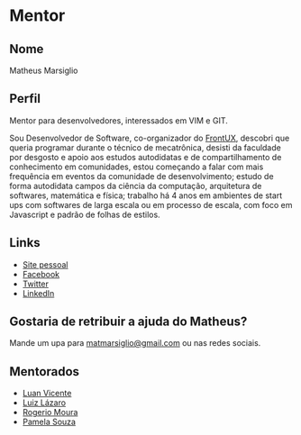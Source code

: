 # Mentor

## Nome

Matheus Marsiglio

## Perfil

Mentor para desenvolvedores, interessados em VIM e GIT.

Sou Desenvolvedor de Software, co-organizador do [FrontUX](http://www.blog.frontux.com), descobri que queria programar durante o técnico de mecatrônica, desisti da faculdade por desgosto e apoio aos estudos autodidatas e de compartilhamento de conhecimento em comunidades, estou começando a falar com mais frequência em eventos da comunidade de desenvolvimento;
estudo de forma autodidata campos da ciência da computação, arquitetura de softwares, matemática e física; trabalho há 4 anos em ambientes de start ups com softwares de larga escala ou em processo de escala, com foco em Javascript e padrão de folhas de estilos.

## Links

* [Site pessoal](http://heymathe.us)
* [Facebook](https://www.facebook.com/matheusmarsiglio)
* [Twitter](https://twitter.com/matmarsiglio)
* [LinkedIn](https://br.linkedin.com/in/matmarsiglio)

## Gostaria de retribuir a ajuda do Matheus?

Mande um upa para matmarsiglio@gmail.com ou nas redes sociais.

## Mentorados

* [Luan Vicente](/profiles/pupils/profiles/luan_vicente.md)
* [Luiz Lázaro](/profiles/pupils/profiles/LuizLazaro.md)
* [Rogerio Moura](/profiles/pupils/profiles/RogerioMoura.md)
* [Pamela Souza](/profiles/pupils/profiles/pamelasouza)
